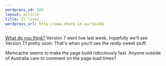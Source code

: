 ```yaml
--- 
wordpress_id: 102
layout: article
title: It lives...
wordpress_url: http://www.sharp.id.au/?p=102
---
```

<a href="http://www.inthemix.com.au/index.php">What do you think?</a> Version 7 went live last week, hopefully we'll see Version 7.1 pretty soon. That's when you'll see the *really* sweet stuff.

Memcache seems to make the page build ridiculously fast. Anyone outside of Australia care to comment on the page load times?
